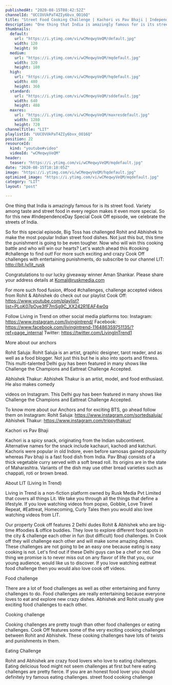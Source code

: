 ```yaml
---
publishedAt: "2020-08-15T08:42:52Z"
channelId: "UCCOVUkPaT4ZIy6bvx_OO16Q"
title: "Street Food Cooking Challenge | Kachori vs Pav Bhaji | Independence Day Special |  [Cook Off#15] ​"
description: "One thing that India is amazingly famous for is its street food. Variety among taste and street food in every region makes it even more special. So for this new #IndependenceDay Special Cook Off episode, we celebrate the streets of India.\n\nSo for this special episode, Big Toss has challenged Rohit and Abhishek to make the most popular Indian street food dishes. Not just this but, this time the punishment is going to be even tougher. Now who will win this cooking battle and who will win our hearts? Let's watch ahead this #cooking #challenge to find out! For more such exciting and crazy Cook Off challenges with entertaining punishments, do subscribe to our channel LIT: http://bit.ly/lit_rusk\n\nCongratulations to our lucky giveaway winner Aman Shankar. Please share your address details at Komal@ruskmedia.com\n\nFor more such food fusion, #food #challenges, challenge accepted videos from Rohit & Abhishek do check out our playlist Cook Off: https://www.youtube.com/playlist?list=PLoK07pOye3fF7mSg9C_XX242R1EAF4w0q\n\nFollow Living in Trend on other social media platforms too: Instagram: https://www.instagram.com/livingintrend/ Facebook: https://www.facebook.com/livingintrend-116486359751135/?ref=page_internal Twitter: https://twitter.com/LivingInTrend1\n\nMore about our anchors\n\nRohit Saluja: Rohit Saluja is an artist, graphic designer, tarot reader, and as well as a food blogger. Not just this but he is also into sports and fitness. This multi-talented Delhi guy has been featured in many shows like Challenge the Champions and Eattreat Challenge Accepted.\n\nAbhishek Thakur: Abhishek Thakur is an artist, model, and food enthusiast. He also makes comedy\n\nvideos on Instagram. This Delhi guy has been featured in many shows like Challenge the Champions and Eattreat Challenge Accepted.\n\nTo know more about our Anchors and for exciting BTS, go ahead follow them on Instagram: Rohit Saluja: https://www.instagram.com/sortedsaluja/ Abhishek Thakur: https://www.instagram.com/trippythakur/\n\nKachori vs Pav Bhaji\n\nKachori is a spicy snack, originating from the Indian subcontinent. Alternative names for the snack include kachauri, kachodi and katchuri. Kachoris were popular in old Indore, even before samosas gained popularity whereas Pav bhaji is a fast food dish from India. Pav Bhaji consists of a thick vegetable curry served with a soft bread roll. Its origins are in the state of Maharashtra. Variants of the dish may use other bread varieties such as chappati, roti or brown bread.\n\nAbout LIT (Living In Trend)\n\nLiving in Trend is a non-fiction platform owned by Rusk Media Pvt Limited that covers all things Lit. We take you through all the things that define a lifestyle. If you love watching videos from popxo, Gobble, Love Travel Repeat, #Eattreat, Homecoming, Curly Tales then you would also love watching videos from LIT.\n\nOur property Cook off features 2 Delhi dudes Rohit & Abhishek who are big-time #foodies & office buddies. They love to explore different food spots in the city & challenge each other in fun (but difficult) food challenges. In Cook off they will challenge each other and will make some amazing dishes. These challenges are not going to be an easy one because eating is easy cooking is not. Let's find out if these Delhi guys can be a chef or not. One thing we promise is to never miss out on any flavor of life that you, our young audience, would like us to discover. If you love watching eattreat food challenge then you would also love cook off videos.\n\nFood challenge\n\nThere are a lot of food challenges as well as other entertaining and funny challenges to do. Food challenges are really entertaining because everyone loves to eat and explore new crazy dishes. Abhishek and Rohit usually give exciting food challenges to each other.\n\nCooking challenge\n\nCooking challenges are pretty tough than other food challenges or eating challenges. Cook Off features some of the very exciting cooking challenges between Rohit and Abhishek. These cooking challenges have lots of twists and punishments in them.\n\nEating Challenge\n\nRohit and Abhishek are crazy food lovers who love to eating challenges. Eating delicious food might not seem challenges at first but here eating challenges are pretty fierce. If you are an honest food lover you should definitely try famous eating challenges. street food cooking challenge"
thumbnails:
  default:
    url: "https://i.ytimg.com/vi/wCMeqwyVeQM/default.jpg"
    width: 120
    height: 90
  medium:
    url: "https://i.ytimg.com/vi/wCMeqwyVeQM/mqdefault.jpg"
    width: 320
    height: 180
  high:
    url: "https://i.ytimg.com/vi/wCMeqwyVeQM/hqdefault.jpg"
    width: 480
    height: 360
  standard:
    url: "https://i.ytimg.com/vi/wCMeqwyVeQM/sddefault.jpg"
    width: 640
    height: 480
  maxres:
    url: "https://i.ytimg.com/vi/wCMeqwyVeQM/maxresdefault.jpg"
    width: 1280
    height: 720
channelTitle: "LIT"
playlistId: "UUCOVUkPaT4ZIy6bvx_OO16Q"
position: 22
resourceId:
  kind: "youtube#video"
  videoId: "wCMeqwyVeQM"
header:
  teaser: "https://i.ytimg.com/vi/wCMeqwyVeQM/mqdefault.jpg"
date: "2020-08-15T10:18:05Z"
image: "https://i.ytimg.com/vi/wCMeqwyVeQM/hqdefault.jpg"
optimized_image: "https://i.ytimg.com/vi/wCMeqwyVeQM/mqdefault.jpg"
category: "LIT"
layout: "post"

---
```

One thing that India is amazingly famous for is its street food. Variety among taste and street food in every region makes it even more special. So for this new #IndependenceDay Special Cook Off episode, we celebrate the streets of India.

So for this special episode, Big Toss has challenged Rohit and Abhishek to make the most popular Indian street food dishes. Not just this but, this time the punishment is going to be even tougher. Now who will win this cooking battle and who will win our hearts? Let's watch ahead this #cooking #challenge to find out! For more such exciting and crazy Cook Off challenges with entertaining punishments, do subscribe to our channel LIT: http://bit.ly/lit_rusk

Congratulations to our lucky giveaway winner Aman Shankar. Please share your address details at Komal@ruskmedia.com

For more such food fusion, #food #challenges, challenge accepted videos from Rohit & Abhishek do check out our playlist Cook Off: https://www.youtube.com/playlist?list=PLoK07pOye3fF7mSg9C_XX242R1EAF4w0q

Follow Living in Trend on other social media platforms too: Instagram: https://www.instagram.com/livingintrend/ Facebook: https://www.facebook.com/livingintrend-116486359751135/?ref=page_internal Twitter: https://twitter.com/LivingInTrend1

More about our anchors

Rohit Saluja: Rohit Saluja is an artist, graphic designer, tarot reader, and as well as a food blogger. Not just this but he is also into sports and fitness. This multi-talented Delhi guy has been featured in many shows like Challenge the Champions and Eattreat Challenge Accepted.

Abhishek Thakur: Abhishek Thakur is an artist, model, and food enthusiast. He also makes comedy

videos on Instagram. This Delhi guy has been featured in many shows like Challenge the Champions and Eattreat Challenge Accepted.

To know more about our Anchors and for exciting BTS, go ahead follow them on Instagram: Rohit Saluja: https://www.instagram.com/sortedsaluja/ Abhishek Thakur: https://www.instagram.com/trippythakur/

Kachori vs Pav Bhaji

Kachori is a spicy snack, originating from the Indian subcontinent. Alternative names for the snack include kachauri, kachodi and katchuri. Kachoris were popular in old Indore, even before samosas gained popularity whereas Pav bhaji is a fast food dish from India. Pav Bhaji consists of a thick vegetable curry served with a soft bread roll. Its origins are in the state of Maharashtra. Variants of the dish may use other bread varieties such as chappati, roti or brown bread.

About LIT (Living In Trend)

Living in Trend is a non-fiction platform owned by Rusk Media Pvt Limited that covers all things Lit. We take you through all the things that define a lifestyle. If you love watching videos from popxo, Gobble, Love Travel Repeat, #Eattreat, Homecoming, Curly Tales then you would also love watching videos from LIT.

Our property Cook off features 2 Delhi dudes Rohit & Abhishek who are big-time #foodies & office buddies. They love to explore different food spots in the city & challenge each other in fun (but difficult) food challenges. In Cook off they will challenge each other and will make some amazing dishes. These challenges are not going to be an easy one because eating is easy cooking is not. Let's find out if these Delhi guys can be a chef or not. One thing we promise is to never miss out on any flavor of life that you, our young audience, would like us to discover. If you love watching eattreat food challenge then you would also love cook off videos.

Food challenge

There are a lot of food challenges as well as other entertaining and funny challenges to do. Food challenges are really entertaining because everyone loves to eat and explore new crazy dishes. Abhishek and Rohit usually give exciting food challenges to each other.

Cooking challenge

Cooking challenges are pretty tough than other food challenges or eating challenges. Cook Off features some of the very exciting cooking challenges between Rohit and Abhishek. These cooking challenges have lots of twists and punishments in them.

Eating Challenge

Rohit and Abhishek are crazy food lovers who love to eating challenges. Eating delicious food might not seem challenges at first but here eating challenges are pretty fierce. If you are an honest food lover you should definitely try famous eating challenges. street food cooking challenge